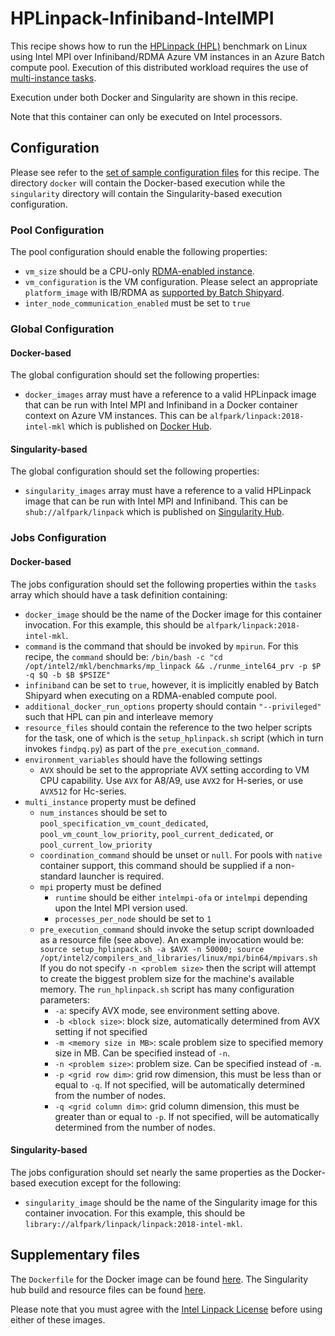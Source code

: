 # HPLinpack-Infiniband-IntelMPI
This recipe shows how to run the
[HPLinpack (HPL)](http://www.netlib.org/benchmark/hpl/) benchmark
on Linux using Intel MPI over Infiniband/RDMA Azure VM instances in an Azure
Batch compute pool. Execution of this distributed workload requires the use of
[multi-instance tasks](../../docs/80-batch-shipyard-multi-instance-tasks.md).

Execution under both Docker and Singularity are shown in this recipe.

Note that this container can only be executed on Intel processors.

## Configuration
Please see refer to the [set of sample configuration files](./config) for
this recipe. The directory `docker` will contain the Docker-based execution
while the `singularity` directory will contain the Singularity-based
execution configuration.

### Pool Configuration
The pool configuration should enable the following properties:
* `vm_size` should be a CPU-only
[RDMA-enabled instance](https://docs.microsoft.com/azure/virtual-machines/linux/sizes-hpc).
* `vm_configuration` is the VM configuration. Please select an appropriate
`platform_image` with IB/RDMA as
[supported by Batch Shipyard](../../docs/25-batch-shipyard-platform-image-support.md).
* `inter_node_communication_enabled` must be set to `true`

### Global Configuration
#### Docker-based
The global configuration should set the following properties:
* `docker_images` array must have a reference to a valid HPLinpack image
that can be run with Intel MPI and Infiniband in a Docker container context
on Azure VM instances. This can be `alfpark/linpack:2018-intel-mkl` which is
published on [Docker Hub](https://hub.docker.com/r/alfpark/linpack).

#### Singularity-based
The global configuration should set the following properties:
* `singularity_images` array must have a reference to a valid HPLinpack image
that can be run with Intel MPI and Infiniband. This can be
`shub://alfpark/linpack` which is
published on [Singularity Hub](https://www.singularity-hub.org/containers/496).

### Jobs Configuration
#### Docker-based
The jobs configuration should set the following properties within the `tasks`
array which should have a task definition containing:
* `docker_image` should be the name of the Docker image for this container
invocation. For this example, this should be `alfpark/linpack:2018-intel-mkl`.
* `command` is the command that should be invoked by `mpirun`. For this recipe,
the `command` should be:
`/bin/bash -c "cd /opt/intel2/mkl/benchmarks/mp_linpack && ./runme_intel64_prv -p $P -q $Q -b $B $PSIZE"`
* `infiniband` can be set to `true`, however, it is implicitly enabled by
Batch Shipyard when executing on a RDMA-enabled compute pool.
* `additional_docker_run_options` property should contain `"--privileged"`
such that HPL can pin and interleave memory
* `resource_files` should contain the reference to the two helper scripts
for the task, one of which is the `setup_hplinpack.sh` script (which
in turn invokes `findpq.py`) as part of the `pre_execution_command`.
* `environment_variables` should have the following settings
  * `AVX` should be set to the appropriate AVX setting according to VM CPU
    capability. Use `AVX` for A8/A9, use `AVX2` for H-series, or use `AVX512`
    for Hc-series.
* `multi_instance` property must be defined
  * `num_instances` should be set to `pool_specification_vm_count_dedicated`,
    `pool_vm_count_low_priority`, `pool_current_dedicated`, or
    `pool_current_low_priority`
  * `coordination_command` should be unset or `null`. For pools with
    `native` container support, this command should be supplied if
    a non-standard launcher is required.
  * `mpi` property must be defined
    * `runtime` should be either `intelmpi-ofa` or `intelmpi` depending upon
      the Intel MPI version used.
    * `processes_per_node` should be set to `1`
  * `pre_execution_command` should invoke the setup script downloaded as
    a resource file (see above). An example invocation would be:
    `source setup_hplinpack.sh -a $AVX -n 50000; source /opt/intel2/compilers_and_libraries/linux/mpi/bin64/mpivars.sh`
    If you do not specify `-n <problem size>` then the script will attempt to
    create the biggest problem size for the machine's available memory.
    The `run_hplinpack.sh` script has many configuration parameters:
    * `-a`: specify AVX mode, see environment setting above.
    * `-b <block size>`: block size, automatically determined from AVX
      setting if not specified
    * `-m <memory size in MB>`: scale problem size to specified memory size in
      MB. Can be specified instead of `-n`.
    * `-n <problem size>`: problem size. Can be specified instead of `-m`.
    * `-p <grid row dim>`: grid row dimension, this must be less than or equal
      to `-q`. If not specified, will be automatically determined from the
      number of nodes.
    * `-q <grid column dim>`: grid column dimension, this must be greater than
      or equal to `-p`. If not specified, will be automatically determined from
      the number of nodes.

#### Singularity-based
The jobs configuration should set nearly the same properties as the
Docker-based execution except for the following:
* `singularity_image` should be the name of the Singularity image for this
container invocation. For this example, this should be
`library://alfpark/linpack/linpack:2018-intel-mkl`.

## Supplementary files
The `Dockerfile` for the Docker image can be found [here](./docker). The
Singularity hub build and resource files can be found
[here](https://github.com/alfpark/linpack).

Please note that you must agree with the
[Intel Linpack License](https://software.intel.com/en-us/articles/intel-linpack-benchmark-download-license-agreement)
before using either of these images.
